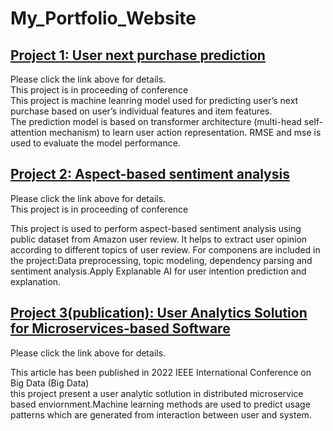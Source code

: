 # My_Portfolio_Website

[Project 1: User next purchase prediction](https://github.com/Cathy-Z1900/User-next-purchase-prediction)
-------------------------------------------------------------------------------------------------------
Please click the link above for details.<br>
This project is in proceeding of conference <br>
This project is machine leanring model used for predicting user’s next purchase based on user’s individual features and item features.<br>
The prediction model is based on transformer architecture (multi-head self-attention mechanism) to learn user action representation. RMSE and mse is used to evaluate the model performance.<br>

[Project 2: Aspect-based sentiment analysis](https://github.com/Cathy-Z1900/NLP-task-user-reviews)
-------------------------------------------------------------------------------------------------------
Please click the link above for details.<br>
This project is in proceeding of conference <br>

This project is used to perform aspect-based sentiment analysis using public dataset from Amazon user review. It helps to extract user opinion according to different topics of user review. For componens are included in the project:Data preprocessing, topic modeling, dependency parsing and sentiment analysis.Apply Explanable AI for user intention prediction and explanation.

[Project 3(publication): User Analytics Solution for Microservices-based Software ](https://ieeexplore.ieee.org/abstract/document/10020831)
-------------------------------------------------------------------------------------------------------------------------------
Please click the link above for details.<br>

This article has been published in 2022 IEEE International Conference on Big Data (Big Data)<br>
this project present a user analytic sotlution in distributed microservice based enviornment.Machine learning methods are used to predict usage patterns which are generated from interaction between user and system. <br>
